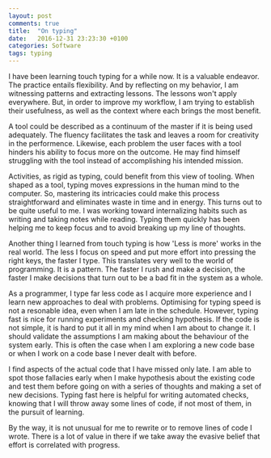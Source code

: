 ```yaml
---
layout: post
comments: true
title:  "On typing"
date:   2016-12-31 23:23:30 +0100
categories: Software
tags: typing
---
```


I have been learning touch typing for a while now. It is a valuable endeavor.
The practice entails flexibility. And by reflecting on my behavior,
I am witnessing patterns and extracting lessons.
The lessons won't apply everywhere.
But, in order to improve my workflow, I am trying to establish
their usefulness, as well as the context where each brings the most benefit.

A tool could be described as a continuum of the master if it is being used adequately.
The fluency facilitates the task and leaves a room for creativity in the performence.
Likewise, each problem the user faces with a tool hinders his ability
to focus more on the outcome.
He may find himself struggling with the tool instead of accomplishing his intended
mission.

Activities, as rigid as typing, could benefit from this view of tooling.
When shaped as a tool, typing moves expressions in the human mind to the computer.
So, mastering its intricacies could make this process straightforward
and eliminates waste in time and in energy.
This turns out to be quite useful to me.
I was working toward internalizing habits such as writing and taking notes while reading.
Typing them quickly has been helping me to keep focus
and to avoid breaking up my line of thoughts.

Another thing I learned from touch typing is how 'Less is more' works in the real world.
The less I focus on speed and put more effort into pressing the right keys,
the faster I type.
This translates very well to the world of programming. It is a pattern.
The faster I rush and make a decision,
the faster I make decisions that turn out to be a bad fit in the system as a whole.

As a programmer, I type far less code as I acquire more experience
and I learn new approaches to deal with problems.
Optimising for typing speed is not a resonable idea, even when I am late in the schedule.
However, typing fast is nice for running experiments and checking hypothesis.
If the code is not simple, it is hard to put it all in my mind when I am about to change it.
I should validate the assumptions I am making about the behaviour of the system early.
This is often the case when I am exploring a new code base
or when I work on a code base I never dealt with before.

I find aspects of the actual code that I have missed only late.
I am able to spot those fallacies early when I make hypothesis about the existing code
and test them before going on with a series of thoughts and making a set of new decisions.
Typing fast here is helpful for writing automated checks,
knowing that I will throw away some lines of code,
if not most of them, in the pursuit of learning.

By the way, it is not unusual for me to rewrite or to remove lines of code I wrote.
There is a lot of value in there if we take away the evasive belief
that effort is correlated with progress.
